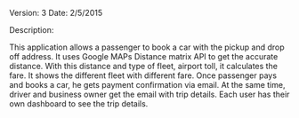 Version: 3
Date: 2/5/2015

Description: 

This application allows a passenger to book a car with the pickup and drop off address. It uses Google MAPs Distance matrix API to get the accurate distance. With this distance and type of fleet, airport toll, it calculates the fare. It shows the different fleet with different fare. Once passenger pays and books a car, he gets payment confirmation via email. At the same time, driver and business owner get the email with trip details. Each user has their own dashboard to see the trip details. 
